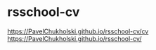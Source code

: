 # rsschool-cv
https://PavelChukholski.github.io/rsschool-cv/cv
https://PavelChukholski.github.io/rsschool-cv/
